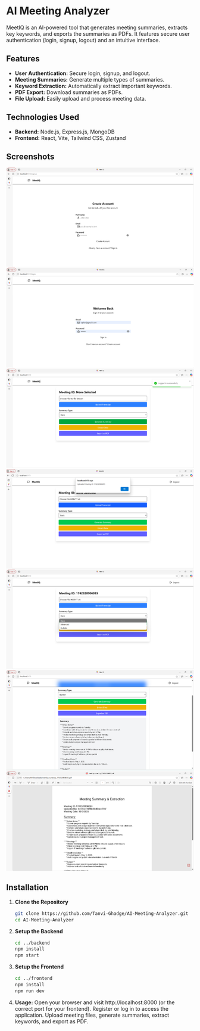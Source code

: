 # AI Meeting Analyzer

MeetIQ is an AI-powered tool that generates meeting summaries, extracts key keywords, and exports the summaries as PDFs. It features secure user authentication (login, signup, logout) and an intuitive interface.

## Features
- **User Authentication:** Secure login, signup, and logout.
- **Meeting Summaries:** Generate multiple types of summaries.
- **Keyword Extraction:** Automatically extract important keywords.
- **PDF Export:** Download summaries as PDFs.
- **File Upload:** Easily upload and process meeting data.

## Technologies Used
- **Backend:** Node.js, Express.js, MongoDB
- **Frontend:** React, Vite, Tailwind CSS, Zustand


## Screenshots
![Signup Screen](./screenshots/signup.png)
![Login Screen](./screenshots/login.png)
![Dashboard](./screenshots/dashboard.png)
![File Selection](./screenshots/upload-transcript.png)
![Summary Options](./screenshots/summary-dropdown.png)
![Summary and Keyword Extraction](./screenshots/summary.png)
![PDF Export](./screenshots/pdf-export.png)

## Installation

1. **Clone the Repository**
   ```bash
   git clone https://github.com/Tanvi-Ghadge/AI-Meeting-Analyzer.git
   cd AI-Meeting-Analyzer

2. **Setup the Backend**
   ```bash
   cd ../backend
   npm install
   npm start

4. **Setup the Frontend**
   ```bash
   cd ../frontend
   npm install
   npm run dev
   
6. **Usage:**
    Open your browser and visit http://localhost:8000 (or the correct port for your frontend).
    Register or log in to access the application.
    Upload meeting files, generate summaries, extract keywords, and export as PDF.
